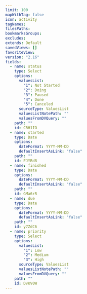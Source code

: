 ```yaml
---
limit: 100
mapWithTag: false
icon: activity
tagNames: 
filesPaths: 
bookmarksGroups: 
excludes: 
extends: Default
savedViews: []
favoriteView: 
version: "2.16"
fields:
  - name: status
    type: Select
    options:
      valuesList:
        "1": Not Started
        "2": Doing
        "3": Paused
        "4": Done
        "5": Canceled
      sourceType: ValuesList
      valuesListNotePath: ""
      valuesFromDVQuery: ""
    path: ""
    id: CRH1IO
  - name: started
    type: Date
    options:
      dateFormat: YYYY-MM-DD
      defaultInsertAsLink: "false"
    path: ""
    id: EJYBd8
  - name: finished
    type: Date
    options:
      dateFormat: YYYY-MM-DD
      defaultInsertAsLink: "false"
    path: ""
    id: GMa6rR
  - name: due
    type: Date
    options:
      dateFormat: YYYY-MM-DD
      defaultInsertAsLink: "false"
    path: ""
    id: y7ZdC6
  - name: priority
    type: Select
    options:
      valuesList:
        "1": Low
        "2": Medium
        "3": High
      sourceType: ValuesList
      valuesListNotePath: ""
      valuesFromDVQuery: ""
    path: ""
    id: DvKV0W
---
```

